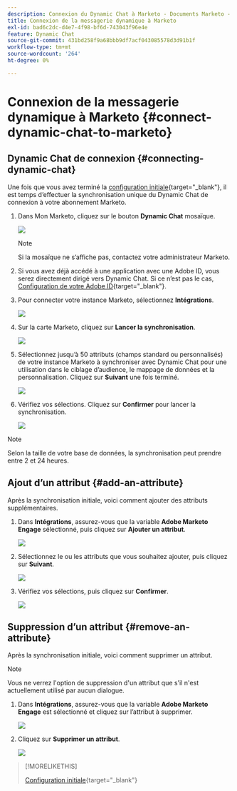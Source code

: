 ```yaml
---
description: Connexion du Dynamic Chat à Marketo - Documents Marketo - Documentation du produit
title: Connexion de la messagerie dynamique à Marketo
exl-id: bad6c2dc-d4e7-4f98-bf6d-743043f96e4e
feature: Dynamic Chat
source-git-commit: 431bd258f9a68bbb9df7acf043085578d3d91b1f
workflow-type: tm+mt
source-wordcount: '264'
ht-degree: 0%

---
```


# Connexion de la messagerie dynamique à Marketo {#connect-dynamic-chat-to-marketo}

## Dynamic Chat de connexion {#connecting-dynamic-chat}

Une fois que vous avez terminé la [configuration initiale](/help/marketo/product-docs/demand-generation/dynamic-chat/initial-setup.md){target="_blank"}, il est temps d’effectuer la synchronisation unique du Dynamic Chat de connexion à votre abonnement Marketo.

1. Dans Mon Marketo, cliquez sur le bouton **Dynamic Chat** mosaïque.

   ![](assets/connect-dynamic-chat-to-marketo-1.png)

   >[!NOTE]
   >
   >Si la mosaïque ne s’affiche pas, contactez votre administrateur Marketo.

1. Si vous avez déjà accédé à une application avec une Adobe ID, vous serez directement dirigé vers Dynamic Chat. Si ce n’est pas le cas, [Configuration de votre Adobe ID](https://helpx.adobe.com/manage-account/using/create-update-adobe-id.html){target="_blank"}.

1. Pour connecter votre instance Marketo, sélectionnez **Intégrations**.

   ![](assets/connect-dynamic-chat-to-marketo-2.png)

1. Sur la carte Marketo, cliquez sur **Lancer la synchronisation**.

   ![](assets/connect-dynamic-chat-to-marketo-3.png)

1. Sélectionnez jusqu’à 50 attributs (champs standard ou personnalisés) de votre instance Marketo à synchroniser avec Dynamic Chat pour une utilisation dans le ciblage d’audience, le mappage de données et la personnalisation. Cliquez sur **Suivant** une fois terminé.

   ![](assets/connect-dynamic-chat-to-marketo-4.png)

1. Vérifiez vos sélections. Cliquez sur **Confirmer** pour lancer la synchronisation.

   ![](assets/connect-dynamic-chat-to-marketo-5.png)

>[!NOTE]
>
>Selon la taille de votre base de données, la synchronisation peut prendre entre 2 et 24 heures.

## Ajout d’un attribut {#add-an-attribute}

Après la synchronisation initiale, voici comment ajouter des attributs supplémentaires.

1. Dans **Intégrations**, assurez-vous que la variable **Adobe Marketo Engage** sélectionné, puis cliquez sur **Ajouter un attribut**.

   ![](assets/connect-dynamic-chat-to-marketo-6.png)

1. Sélectionnez le ou les attributs que vous souhaitez ajouter, puis cliquez sur **Suivant**.

   ![](assets/connect-dynamic-chat-to-marketo-7.png)

1. Vérifiez vos sélections, puis cliquez sur **Confirmer**.

   ![](assets/connect-dynamic-chat-to-marketo-8.png)

## Suppression d’un attribut {#remove-an-attribute}

Après la synchronisation initiale, voici comment supprimer un attribut.

>[!NOTE]
>
>Vous ne verrez l&#39;option de suppression d&#39;un attribut que s&#39;il n&#39;est actuellement utilisé par aucun dialogue.

1. Dans **Intégrations**, assurez-vous que la variable **Adobe Marketo Engage** est sélectionné et cliquez sur l’attribut à supprimer.

   ![](assets/connect-dynamic-chat-to-marketo-9.png)

1. Cliquez sur **Supprimer un attribut**.

   ![](assets/connect-dynamic-chat-to-marketo-10.png)

>[!MORELIKETHIS]
>
>[Configuration initiale](/help/marketo/product-docs/demand-generation/dynamic-chat/initial-setup.md){target="_blank"}
